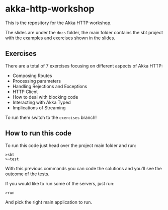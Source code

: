 # akka-http-workshop

This is the repository for the Akka HTTP workshop.

The slides are under the `docs` folder, the main folder contains the sbt project with the examples and exercises shown in the slides.

## Exercises
There are a total of 7 exercises focusing on different aspects of Akka HTTP:
- Composing Routes
- Processing parameters
- Handling Rejections and Exceptions
- HTTP Client
- How to deal with blocking code
- Interacting with Akka Typed
- Implications of Streaming

To run them switch to the `exercises` branch!
 
## How to run this code
To run this code just head over the project main folder and run:
```
>sbt
>~test
```
With this previous commands you can code the solutions and you'll see the outcome of the tests.

If you would like to run some of the servers, just run:
```
>run
```
And pick the right main application to run.
